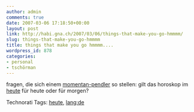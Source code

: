 ```yaml
---
author: admin
comments: true
date: 2007-03-06 17:18:50+00:00
layout: post
link: http://habi.gna.ch/2007/03/06/things-that-make-you-go-hmmmm/
slug: things-that-make-you-go-hmmmm
title: things that make you go hmmmm....
wordpress_id: 878
categories:
- personal
- tschörman
---
```


fragen, die sich einem [momentan-pendler](http://www.biomechanics.ethz.ch/phalanx/) so stellen:
gilt das horoskop im [heute](http://heute-online.ch/) für heute oder für morgen?



Technorati Tags: [heute](http://www.technorati.com/tag/heute), [lang:de](http://www.technorati.com/tag/lang:de)
